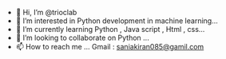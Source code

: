 - 👋 Hi, I’m @trioclab
- 👀 I’m interested in Python development in machine learning...
- 🌱 I’m currently learning Python , Java script , Html , css...
- 💞️ I’m looking to collaborate on Python  ...
- 📫 How to reach me ...
 Gmail : saniakiran085@gamil.com
<!---
trioclab/trioclab is a ✨ special ✨ repository because its `README.md` (this file) appears on your GitHub profile.
You can click the Preview link to take a look at your changes.
--->
